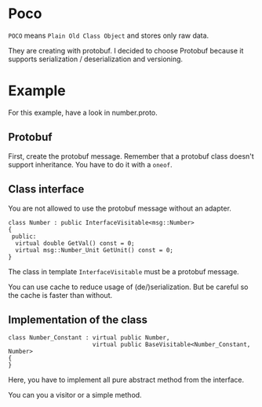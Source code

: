 # Poco

`POCO` means `Plain Old Class Object` and stores only raw data.

They are creating with protobuf. I decided to choose Protobuf because it supports serialization / deserialization and versioning.

# Example

For this example, have a look in number.proto.

## Protobuf

First, create the protobuf message. Remember that a protobuf class doesn't support inheritance. You have to do it with a `oneof`.

## Class interface

You are not allowed to use the protobuf message without an adapter.

```
class Number : public InterfaceVisitable<msg::Number>
{
 public:
  virtual double GetVal() const = 0;
  virtual msg::Number_Unit GetUnit() const = 0;
}
```

The class in template `InterfaceVisitable` must be a protobuf message.

You can use cache to reduce usage of (de/)serialization. But be careful so the cache is faster than without.

## Implementation of the class

```
class Number_Constant : virtual public Number,
                        virtual public BaseVisitable<Number_Constant, Number>
{
}
```

Here, you have to implement all pure abstract method from the interface.

You can you a visitor or a simple method.

